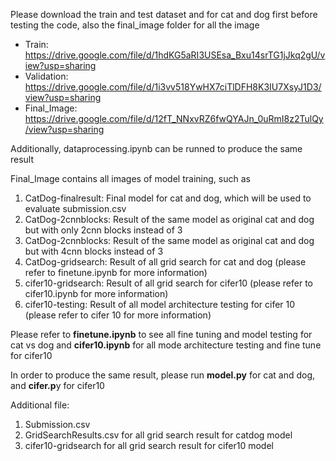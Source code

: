 Please download the train and test dataset and for cat and dog first before testing the code, also the final_image folder for all the image

* Train: https://drive.google.com/file/d/1hdKG5aRI3USEsa_Bxu14srTG1jJkq2gU/view?usp=sharing
* Validation: https://drive.google.com/file/d/1i3vv518YwHX7ciTlDFH8K3IU7XsyJ1D3/view?usp=sharing
* Final_Image: https://drive.google.com/file/d/12fT_NNxvRZ6fwQYAJn_0uRmI8z2TulQy/view?usp=sharing 

Additionally, dataprocessing.ipynb can be runned to produce the same result

Final_Image contains all images of model training, such as
1. CatDog-finalresult: Final model for cat and dog, which will be used to evaluate submission.csv
2. CatDog-2cnnblocks: Result of the same model as original cat and dog but with only 2cnn blocks instead of 3
3. CatDog-2cnnblocks: Result of the same model as original cat and dog but with 4cnn blocks instead of 3
4. CatDog-gridsearch: Result of all grid search for cat and dog (please refer to finetune.ipynb for more information)
5. cifer10-gridsearch: Result of all grid search for cifer10 (please refer to cifer10.ipynb for more information)
6. cifer10-testing: Result of all model architecture testing for cifer 10 (please refer to cifer 10 for more information)

Please refer to **finetune.ipynb** to see all fine tuning and model testing for cat vs dog and **cifer10.ipynb** for all mode architecture testing and fine tune for cifer10

In order to produce the same result, please run **model.py** for cat and dog, and **cifer.p**y for cifer10

Additional file:
1. Submission.csv
2. GridSearchResults.csv for all grid search result for catdog model
3. cifer10-gridsearch for all grid search result for cifer10 model
